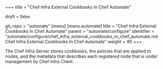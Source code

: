 +++
title = "Chef Infra External Cookbooks In Chef Automate"

draft = false

gh_repo = "automate"
[menu]
  [menu.automate]
    title = "Chef Infra External Cookbooks In Chef Automate"
    parent = "automate/configure"
    identifier = "automate/configure/chef_infra_external_cookbooks_in_chef_automate.md Chef Infra External Cookbooks In Chef Automate"
    weight = 90
+++

The Chef Infra Server stores cookbooks, the policies that are applied to nodes, and the metadata that describes each registered node that is under management by Chef Infra Client.
